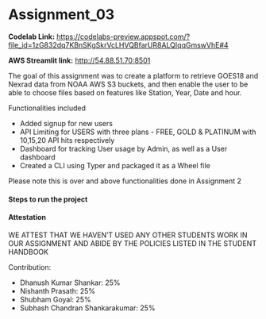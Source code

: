# Assignment_03

**Codelab Link:** https://codelabs-preview.appspot.com/?file_id=1zG832dq7KBnSKgSkrVcLHVQBfarUR8ALQIqqGmswVhE#4

**AWS Streamlit link:** http://54.88.51.70:8501



The goal of this assignment was to create a platform to retrieve GOES18 and Nexrad data from NOAA AWS S3 buckets, and then enable the user to be able to choose files based on features like Station, Year, Date and hour.

Functionalities included
- Added signup for new users
- API Limiting for USERS with three plans - FREE, GOLD & PLATINUM with 10,15,20 API hits respectively
- Dashboard for tracking User usage by Admin, as well as a User dashboard
- Created a CLI using Typer and packaged it as a Wheel file

Please note this is over and above functionalities done in Assignment 2





#### Steps to run the project









#### Attestation
WE ATTEST THAT WE HAVEN’T USED ANY OTHER STUDENTS WORK IN OUR ASSIGNMENT AND ABIDE BY THE POLICIES LISTED IN THE STUDENT HANDBOOK



Contribution:
- Dhanush Kumar Shankar: 25%
- Nishanth Prasath: 25%
- Shubham Goyal: 25%
- Subhash Chandran Shankarakumar: 25%

